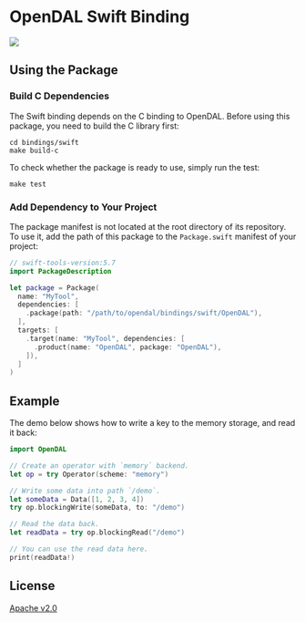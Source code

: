 # OpenDAL Swift Binding

![](https://github.com/apache/incubator-opendal/assets/5351546/87bbf6e5-f19e-449a-b368-3e283016c887)

## Using the Package

### Build C Dependencies

The Swift binding depends on the C binding to OpenDAL. Before using this package, you need to build the C library first:

```
cd bindings/swift
make build-c
```

To check whether the package is ready to use, simply run the test:

```
make test
```

### Add Dependency to Your Project

The package manifest is not located at the root directory of its repository. To use it, add the path of this package to the `Package.swift` manifest of your project:

```swift
// swift-tools-version:5.7
import PackageDescription

let package = Package(
  name: "MyTool",
  dependencies: [
    .package(path: "/path/to/opendal/bindings/swift/OpenDAL"),
  ],
  targets: [
    .target(name: "MyTool", dependencies: [
      .product(name: "OpenDAL", package: "OpenDAL"),
    ]),
  ]
)
```

## Example

The demo below shows how to write a key to the memory storage, and read it back:

```swift
import OpenDAL

// Create an operator with `memory` backend.
let op = try Operator(scheme: "memory")

// Write some data into path `/demo`.
let someData = Data([1, 2, 3, 4])
try op.blockingWrite(someData, to: "/demo")

// Read the data back.
let readData = try op.blockingRead("/demo")

// You can use the read data here.
print(readData!)
```

## License

[Apache v2.0](https://www.apache.org/licenses/LICENSE-2.0)
